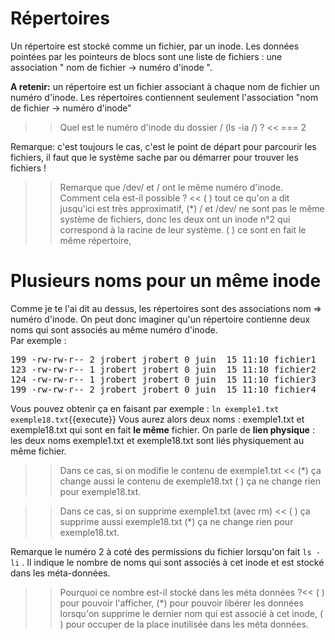 # Répertoires

Un répertoire est stocké comme un fichier, par un inode.
Les données pointées par les pointeurs de blocs sont une liste de fichiers : une association " nom de fichier -> numéro d'inode ".


**A retenir:** un répertoire est un fichier associant à chaque nom de fichier un numéro d'inode. Les répertoires contiennent seulement l'association "nom de fichier ->  numéro d'inode"



>> Quel est le numéro d'inode du dossier / (ls -ia /) ? <<
=== 2

Remarque: c'est toujours le cas, c'est le point de départ pour parcourir les fichiers, il faut que le système sache par ou démarrer pour trouver les fichiers !


>> Remarque que /dev/ et / ont le même numéro d'inode. Comment cela est-il possible ? <<
( ) tout ce qu'on a dit jusqu'ici est très approximatif,
(*) / et /dev/ ne sont pas le même système de fichiers, donc les deux ont un inode n°2 qui correspond à la racine de leur système.
( ) ce sont en fait le même répertoire,



# Plusieurs noms pour un même inode

Comme je te l'ai dit au dessus, les répertoires sont des associations nom => numéro d'inode.
On peut donc imaginer qu'un répertoire contienne deux noms qui sont associés au même numéro d'inode.  
Par exemple :

<pre>
199 -rw-rw-r-- 2 jrobert jrobert 0 juin  15 11:10 fichier1
123 -rw-rw-r-- 1 jrobert jrobert 0 juin  15 11:10 fichier2
124 -rw-rw-r-- 1 jrobert jrobert 0 juin  15 11:10 fichier3
199 -rw-rw-r-- 2 jrobert jrobert 0 juin  15 11:10 fichier4
</pre>


Vous pouvez obtenir ça en faisant par exemple : `ln exemple1.txt exemple18.txt`{{execute}}
Vous aurez alors deux noms : exemple1.txt et exemple18.txt qui sont en fait **le même** fichier.
On parle de **lien physique** : les deux noms exemple1.txt et exemple18.txt sont liés physiquement au même fichier.

>> Dans ce cas, si on modifie le contenu de exemple1.txt <<
(*) ça change aussi le contenu de exemple18.txt
( ) ça ne change rien pour exemple18.txt.

>> Dans ce cas, si on supprime exemple1.txt (avec rm) <<
( ) ça supprime aussi exemple18.txt
(*) ça ne change rien pour exemple18.txt.

Remarque le numéro 2 à coté des permissions du fichier lorsqu'on fait `ls -li` . Il indique le nombre de noms qui sont associés à cet inode et est stocké dans les méta-données.

>> Pourquoi ce nombre est-il stocké dans les méta données ?<<
( ) pour pouvoir l'afficher,
(*) pour pouvoir libérer les données lorsqu'on supprime le dernier nom qui est associé à cet inode,
( ) pour occuper de la place inutilisée dans les méta données.
